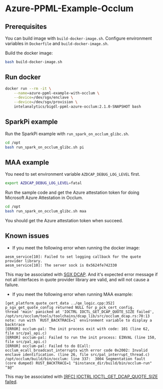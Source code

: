# Azure-PPML-Example-Occlum

## Prerequisites

You can build image with `build-docker-image.sh`. Configure environment variables in `Dockerfile` and `build-docker-image.sh`.

Build the docker image:

```bash
bash build-docker-image.sh
```

## Run docker
```bash
docker run --rm -it \
    --name=azure-ppml-example-with-occlum \
    --device=/dev/sgx/enclave \
    --device=/dev/sgx/provision \
    intelanalytics/bigdl-ppml-azure-occlum:2.1.0-SNAPSHOT bash 
```

## SparkPi example
Run the SparkPi example with `run_spark_on_occlum_glibc.sh`.
```bash
cd /opt
bash run_spark_on_occlum_glibc.sh pi
```

## MAA example

You need to set environment variable `AZDCAP_DEBUG_LOG_LEVEL` first.
```bash
export AZDCAP_DEBUG_LOG_LEVEL=fatal
```

Run the sample code and get the Azure attestation token for doing Microsoft Azure Attestation in Occlum.
```bash
cd /opt
bash run_spark_on_occlum_glibc.sh maa
```
You should get the Azure attestation token when succeed.

## Known issues

- If you meet the following error when running the docker image:
```
aesm_service[10]: Failed to set logging callback for the quote provider library.
aesm_service[10]: The server sock is 0x5624fe742330
```
This may be associated with [SGX DCAP](https://github.com/intel/linux-sgx/issues/812). And it's expected error message if not all interfaces in quote provider library are valid, and will not cause a failure.

- If you meet the following error when running MAA example:
```
[get_platform_quote_cert_data ../qe_logic.cpp:352] p_sgx_get_quote_config returned NULL for p_pck_cert_config.
thread 'main' panicked at 'IOCTRL IOCTL_GET_DCAP_QUOTE_SIZE failed', /opt/src/occlum/tools/toolchains/dcap_lib/src/occlum_dcap.rs:70:13
note: run with `RUST_BACKTRACE=1` environment variable to display a backtrace
[ERROR] occlum-pal: The init process exit with code: 101 (line 62, file src/pal_api.c)
[ERROR] occlum-pal: Failed to run the init process: EINVAL (line 150, file src/pal_api.c)
[ERROR] occlum-pal: Failed to do ECall: occlum_ecall_broadcast_interrupts with error code 0x2002: Invalid enclave identification. (line 26, file src/pal_interrupt_thread.c)
/opt/occlum/build/bin/occlum: line 337:  3004 Segmentation fault      (core dumped) RUST_BACKTRACE=1 "$instance_dir/build/bin/occlum-run" "$@"
```
This may be associated with [[RFC] IOCTRL IOCTL_GET_DCAP_QUOTE_SIZE failed](https://github.com/occlum/occlum/issues/899).